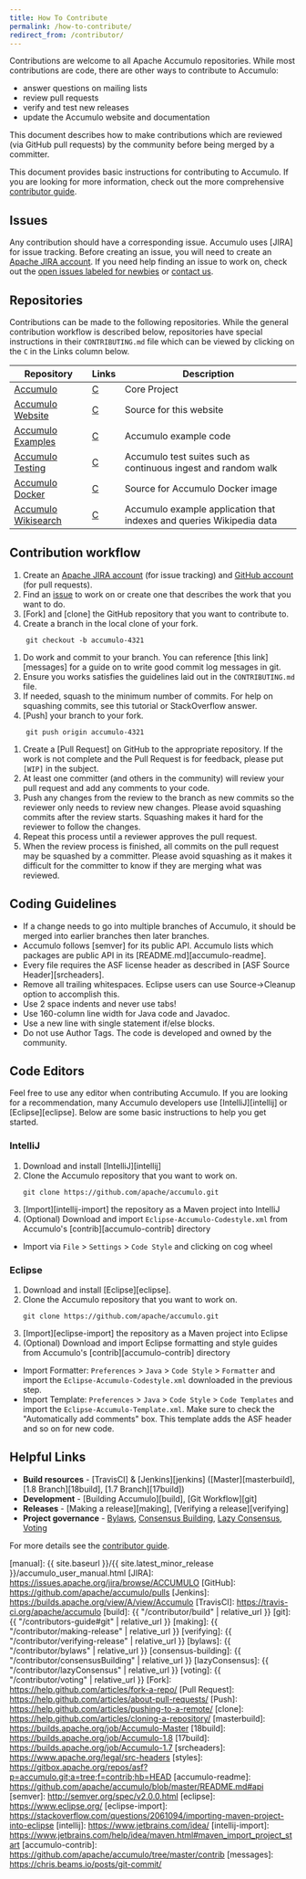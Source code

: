 ```yaml
---
title: How To Contribute
permalink: /how-to-contribute/
redirect_from: /contributor/
---
```


Contributions are welcome to all Apache Accumulo repositories. While most contributions are code,
there are other ways to contribute to Accumulo:

* answer questions on mailing lists
* review pull requests
* verify and test new releases
* update the Accumulo website and documentation

This document describes how to make contributions which are reviewed (via GitHub pull requests) by
the community before being merged by a committer.

This document provides basic instructions for contributing to Accumulo.  If you are looking for more information, check out the more comprehensive [contributor guide](/contributors-guide/).

## Issues

Any contribution should have a corresponding issue. Accumulo uses [JIRA] for issue tracking. Before creating an issue,
you will need to create an [Apache JIRA account][jira-signup]. If you need help finding an issue to work on, check out
the [open issues labeled for newbies][newbie-issues] or [contact us][contact].

## Repositories

Contributions can be made to the following repositories. While the general contribution workflow is
described below, repositories have special instructions in their `CONTRIBUTING.md` file which can be
viewed by clicking on the `C` in the Links column below.

| Repository                      | Links    | Description
| ------------------------------- | -------- | -----------
| [Accumulo][a]                   | [C][ac]  | Core Project
| [Accumulo Website][w]           | [C][wc]  | Source for this website
| [Accumulo Examples][e]          | [C][ec]  | Accumulo example code
| [Accumulo Testing][t]           | [C][tc]  | Accumulo test suites such as continuous ingest and random walk
| [Accumulo Docker][d]            | [C][dc]  | Source for Accumulo Docker image
| [Accumulo Wikisearch][s]        | [C][sc]  | Accumulo example application that indexes and queries Wikipedia data

## Contribution workflow

1. Create an [Apache JIRA account][jira-signup] (for issue tracking) and [GitHub account][github-join] (for pull requests).
1. Find an [issue][newbie-issues] to work on or create one that describes the work that you want to do.
1. [Fork] and [clone] the GitHub repository that you want to contribute to.
1. Create a branch in the local clone of your fork.
```    
    git checkout -b accumulo-4321
```    
1. Do work and commit to your branch. You can reference [this link][messages] for a guide on 
to write good commit log messages in git.
1. Ensure you works satisfies the guidelines laid out in the `CONTRIBUTING.md` file.
1. If needed, squash to the minimum number of commits. For help on squashing commits, see this tutorial or StackOverflow answer.
1. [Push] your branch to your fork.
```
    git push origin accumulo-4321
```
1. Create a [Pull Request] on GitHub to the appropriate repository. If the work is not complete and the Pull Request is for feedback, please put `[WIP]` in the subject.
1. At least one committer (and others in the community) will review your pull request and add any comments to your code.
1. Push any changes from the review to the branch as new commits so the reviewer only needs to review new changes. Please avoid squashing commits after the review starts. Squashing makes it hard for the reviewer to follow the changes.
1. Repeat this process until a reviewer approves the pull request.
1. When the review process is finished, all commits on the pull request may be squashed by a committer. Please avoid squashing as it makes it difficult for the committer to know if they are merging what was reviewed.

## Coding Guidelines

* If a change needs to go into multiple branches of Accumulo, it should be merged into earlier branches then later branches. 
* Accumulo follows [semver] for its public API. Accumulo lists which packages are public API in its [README.md][accumulo-readme]. 
* Every file requires the ASF license header as described in [ASF Source Header][srcheaders].
* Remove all trailing whitespaces. Eclipse users can use Source&rarr;Cleanup option to accomplish this.
* Use 2 space indents and never use tabs!
* Use 160-column line width for Java code and Javadoc.
* Use a new line with single statement if/else blocks.
* Do not use Author Tags. The code is developed and owned by the community.

## Code Editors

Feel free to use any editor when contributing Accumulo. If you are looking for a recommendation, many Accumulo
developers use [IntelliJ][intellij] or [Eclipse][eclipse]. Below are some basic instructions to help you get started.

### IntelliJ

1. Download and install [IntelliJ][intellij]
1. Clone the Accumulo repository that you want to work on.
   ```shell
   git clone https://github.com/apache/accumulo.git
   ```
1. [Import][intellij-import] the repository as a Maven project into IntelliJ
1. (Optional) Download and import `Eclipse-Accumulo-Codestyle.xml` from Accumulo's [contrib][accumulo-contrib] directory
  * Import via `File` > `Settings` > `Code Style` and clicking on cog wheel

### Eclipse

1. Download and install [Eclipse][eclipse].
1. Clone the Accumulo repository that you want to work on.
   ```shell
   git clone https://github.com/apache/accumulo.git
   ```
1. [Import][eclipse-import] the repository as a Maven project into Eclipse
1. (Optional) Download and import Eclipse formatting and style guides from Accumulo's [contrib][accumulo-contrib] directory
  * Import Formatter: `Preferences` > `Java` > `Code Style` > `Formatter` and import the `Eclipse-Accumulo-Codestyle.xml` downloaded in the previous step. 
  * Import Template: `Preferences` > `Java` > `Code Style` > `Code Templates` and import the `Eclipse-Accumulo-Template.xml`. Make sure to check the "Automatically add comments" box. This template adds the ASF header and so on for new code.

## Helpful Links

* **Build resources** - [TravisCI] & [Jenkins][jenkins] ([Master][masterbuild], [1.8 Branch][18build], [1.7 Branch][17build])
* **Development** - [Building Accumulo][build], [Git Workflow][git]
* **Releases** - [Making a release][making], [Verifying a release][verifying]
* **Project governance** - [Bylaws](/contributor/bylaws), [Consensus Building](/contributor/consensusBuilding), [Lazy Consensus](/contributor/lazyConsensus), [Voting](/contributor/voting)

For more details see the [contributor guide](/contributors-guide/).

[newbie-issues]: https://s.apache.org/newbie_accumulo_tickets
[contact]: /contact-us/
[a]: https://github.com/apache/accumulo
[ac]: https://github.com/apache/accumulo/blob/master/CONTRIBUTING.md
[w]: https://github.com/apache/accumulo-website
[wc]: https://github.com/apache/accumulo-website/blob/master/CONTRIBUTING.md
[e]: https://github.com/apache/accumulo-examples
[ec]: https://github.com/apache/accumulo-examples/blob/master/CONTRIBUTING.md
[t]: https://github.com/apache/accumulo-testing
[tc]: https://github.com/apache/accumulo-testing/blob/master/CONTRIBUTING.md
[d]: https://github.com/apache/accumulo-docker
[dc]: https://github.com/apache/accumulo-docker/blob/master/CONTRIBUTING.md
[s]: https://github.com/apache/accumulo-wikisearch
[sc]: https://github.com/apache/accumulo-wikisearch/blob/master/CONTRIBUTING.md
[jira-signup]: https://issues.apache.org/jira/secure/Signup!default.jspa
[github-join]: https://github.com/join
[manual]: {{ site.baseurl }}/{{ site.latest_minor_release }}/accumulo_user_manual.html
[JIRA]: https://issues.apache.org/jira/browse/ACCUMULO
[GitHub]: https://github.com/apache/accumulo/pulls
[Jenkins]: https://builds.apache.org/view/A/view/Accumulo
[TravisCI]: https://travis-ci.org/apache/accumulo
[build]: {{ "/contributor/build" | relative_url }}
[git]: {{ "/contributors-guide#git" | relative_url }}
[making]: {{ "/contributor/making-release" | relative_url }}
[verifying]: {{ "/contributor/verifying-release" | relative_url }}
[bylaws]: {{ "/contributor/bylaws" | relative_url }}
[consensus-building]: {{ "/contributor/consensusBuilding" | relative_url }}
[lazyConsensus]: {{ "/contributor/lazyConsensus" | relative_url }}
[voting]: {{ "/contributor/voting" | relative_url }}
[Fork]: https://help.github.com/articles/fork-a-repo/
[Pull Request]: https://help.github.com/articles/about-pull-requests/
[Push]: https://help.github.com/articles/pushing-to-a-remote/
[clone]: https://help.github.com/articles/cloning-a-repository/
[masterbuild]: https://builds.apache.org/job/Accumulo-Master
[18build]: https://builds.apache.org/job/Accumulo-1.8
[17build]: https://builds.apache.org/job/Accumulo-1.7
[srcheaders]: https://www.apache.org/legal/src-headers
[styles]: https://gitbox.apache.org/repos/asf?p=accumulo.git;a=tree;f=contrib;hb=HEAD
[accumulo-readme]: https://github.com/apache/accumulo/blob/master/README.md#api
[semver]: http://semver.org/spec/v2.0.0.html
[eclipse]: https://www.eclipse.org/
[eclipse-import]: https://stackoverflow.com/questions/2061094/importing-maven-project-into-eclipse
[intellij]: https://www.jetbrains.com/idea/
[intellij-import]: https://www.jetbrains.com/help/idea/maven.html#maven_import_project_start
[accumulo-contrib]: https://github.com/apache/accumulo/tree/master/contrib
[messages]: https://chris.beams.io/posts/git-commit/
